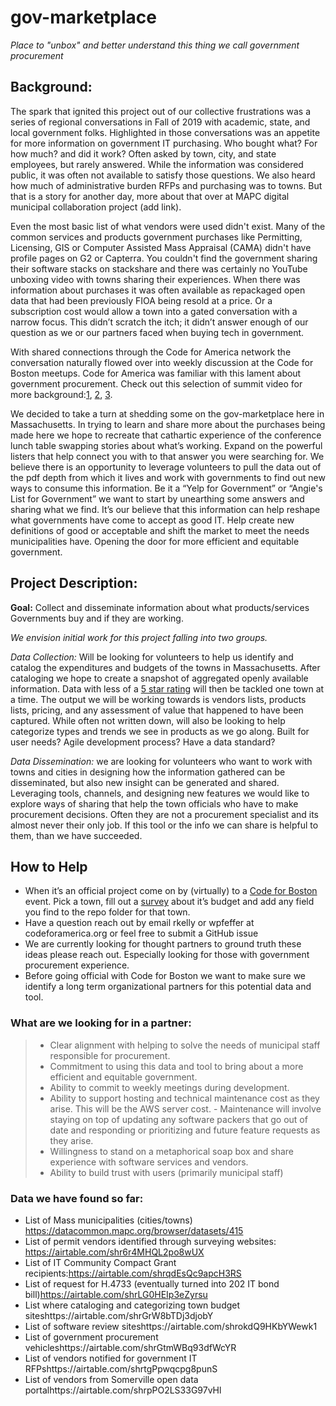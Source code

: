 # gov-marketplace
*Place to "unbox" and better understand this thing we call government procurement*

## Background:

The spark that ignited this project out of our collective frustrations was a series of regional conversations in Fall of 2019 with academic, state, and local government folks. Highlighted in those conversations was an appetite for more information on government IT purchasing. Who bought what? For how much? and did it work? Often asked by town, city, and state employees, but rarely answered. While the information was considered public, it was often not available to satisfy those questions. We also heard how much of administrative burden RFPs and purchasing was to towns. But that is a story for another day, more about that over at MAPC digital municipal collaboration project (add link).

Even the most basic list of what vendors were used didn't exist. Many of the common services and products government purchases like Permitting, Licensing, GIS or Computer Assisted Mass Appraisal (CAMA) didn't have profile pages on G2 or Capterra. You couldn't find the government sharing their software stacks on stackshare and there was certainly no YouTube unboxing video with towns sharing their experiences. When there was information about purchases it was often available as repackaged open data that had been previously FIOA being resold at a price. Or a subscription cost would allow a town into a gated conversation with a narrow focus. This didn’t scratch the itch; it didn’t answer enough of our question as we or our partners faced when buying tech in government.

With shared connections through the Code for America network the conversation naturally flowed over into weekly discussion at the Code for Boston meetups. Code for America was familiar with this lament about government procurement. Check out this selection of summit video for more background:[1](https://www.youtube.com/watch?v=z3CwGA2SWlc&ab_channel=CodeforAmerica), [2](https://www.youtube.com/watch?v=c1Y13yiiJYI&feature=youtu.be&ab_channel=CodeforAmerica), [3](https://www.youtube.com/watch?v=0-2y62rdYxI&ab_channel=CodeforAmerica).

We decided to take a turn at shedding some on the gov-marketplace here in Massachusetts. In trying to learn and share more about the purchases being made here we hope to recreate that cathartic experience of the conference lunch table swapping stories about what’s working. Expand on the powerful listers that help connect you with to that answer you were searching for. We believe there is an opportunity to leverage volunteers to pull the data out of the pdf depth from which it lives and work with governments to find out new ways to consume this information. Be it a “Yelp for Government” or “Angie's List for Government” we want to start by unearthing some answers and sharing what we find. It’s our believe that this information can help reshape what governments have come to accept as good IT. Help create new definitions of good or acceptable and shift the market to meet the needs municipalities have. Opening the door for more efficient and equitable government.
 
 
## Project Description:  

**Goal:** Collect and disseminate information about what products/services Governments buy and if they are working. 

*We envision initial work for this project falling into two groups.*

*Data Collection:* Will be looking for volunteers to help us identify and catalog the expenditures and budgets of the towns in Massachusetts. After cataloging we hope to create a snapshot of aggregated openly available information. Data with less of a [5 star rating](https://5stardata.info/en/) will then be tackled one town at a time. The output we will be working towards is vendors lists, products lists, pricing, and any assessment of value that happened to have been captured. While often not written down, will also be looking to help categorize types and trends we see in products as we go along. Built for user needs? Agile development process? Have a data standard?

*Data Dissemination:* we are looking for volunteers who want to work with towns and cities in designing how the information gathered can be disseminated, but also new insight can be generated and shared. Leveraging tools, channels, and designing new features we would like to explore ways of sharing that help the town officials who have to make procurement decisions. Often they are not a procurement specialist and its almost never their only job. If this tool or the info we can share is helpful to them, than we have succeeded.
 
## How to Help

- When it’s an official project come on by (virtually) to a [Code for Boston](https://www.codeforboston.org/) event. Pick a town, fill out a [survey](https://airtable.com/shrgTCtKKHIjGWdLt) about it’s budget and add any field you find to the repo folder for that town.
- Have a question reach out by email rkelly or wpfeffer at codeforamerica.org or feel free to submit a GitHub issue 
- We are currently looking for thought partners to ground truth these ideas please reach out. Especially looking for those with government procurement experience.
- Before going official with Code for Boston we want to make sure we identify a long term organizational partners for this potential data and tool.

### What are we looking for in a partner:
> - Clear alignment with helping to solve the needs of municipal staff responsible for procurement.
> - Commitment to using this data and tool to bring about a more efficient and equitable government.
> - Ability to commit to weekly meetings during development.
> - Ability to support hosting and technical maintenance cost as they arise. This will be the AWS server cost. - 	Maintenance will involve staying on top of updating any software packers that go out of date and responding or prioritizing and future feature requests as they arise.
> - Willingness to stand on a metaphorical soap box and share experience with software services and vendors.
> - Ability to build trust with users (primarily municipal staff)

### Data we have found so far:
- List of Mass municipalities (cities/towns) https://datacommon.mapc.org/browser/datasets/415
- List of permit vendors identified through surveying websites: https://airtable.com/shr6r4MHQL2po8wUX
- List of IT Community Compact Grant recipients:https://airtable.com/shrqdEsQc9apcH3RS
- List of request for H.4733 (eventually turned into 202 IT bond bill)https://airtable.com/shrLG0HEIp3eZyrsu
- List where cataloging and categorizing town budget siteshttps://airtable.com/shrGrW8bTDj3djobY
- List of software review siteshttps://airtable.com/shrokdQ9HKbYWewk1
- List of government procurement vehicleshttps://airtable.com/shrGtmWBq93dfWcYR
- List of vendors notified for government IT RFPshttps://airtable.com/shrtgPpwqcpg8punS
- List of vendors from Somerville open data portalhttps://airtable.com/shrpPO2LS33G97vHl